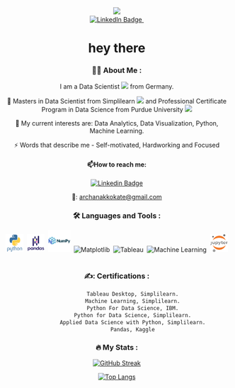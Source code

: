 <div id="header" align="center">
  <img src="https://media.giphy.com/media/uLGINkpekEo98BP5gN/giphy.gif" width="150"/>
  <div id="badges">
  <a href="https://www.linkedin.com/in/archana-k-kokate">
    <img src="https://img.shields.io/badge/LinkedIn-blue?style=for-the-badge&logo=linkedin&logoColor=white" alt="LinkedIn Badge"/>
  </a>
    <img src="https://komarev.com/ghpvc/?username=Archanakokate&style=flat-square&color=blue" alt=""/>
    <h1>
  hey there
  
</div>
   

### :woman_technologist: About Me :
   I am a Data Scientist <img src="https://media.giphy.com/media/WUlplcMpOCEmTGBtBW/giphy.gif" width="30"> from Germany.
    
 :seedling: Masters in Data Scientist from Simplilearn <img src="https://tse1.mm.bing.net/th?id=OIP.2Nt7P2Fhv_kmV9o5Qp-NXwHaHa&pid=Api&P=0" width="30"> and Professional Certificate Program in Data Science from Purdue University  <img src="https://tse2.mm.bing.net/th?id=OIP.P5zISkIHCa3fHCocYe4XhwHaD4&pid=Api&P=0" width="30">
 
    
:telescope: My current interests are: Data Analytics, Data Visualization, Python, Machine Learning.

:zap: Words that describe me - Self-motivated, Hardworking and Focused

    
 #### :mailbox:How to reach me: 
    
  [![Linkedin Badge](https://img.shields.io/badge/-Archana-blue?style=flat&logo=Linkedin&logoColor=white)](https://www.linkedin.com/in/archana-k-kokate)
      
  📧: archanakkokate@gmail.com
   
    
### :hammer_and_wrench: Languages and Tools :

  <img src="https://raw.githubusercontent.com/devicons/devicon/1119b9f84c0290e0f0b38982099a2bd027a48bf1/icons/python/python-original-wordmark.svg" title="Python" alt="Python" width="40" height="40"/>&nbsp;
  <img src="https://raw.githubusercontent.com/devicons/devicon/1119b9f84c0290e0f0b38982099a2bd027a48bf1/icons/pandas/pandas-original-wordmark.svg" title="Pandas" alt="Pandas" width="40" height="40"/>&nbsp;
  <img src="https://raw.githubusercontent.com/devicons/devicon/1119b9f84c0290e0f0b38982099a2bd027a48bf1/icons/numpy/numpy-original-wordmark.svg" title="Numpy" alt="Numpy" width="50" height="50"/>&nbsp;
  <img src="https://tse1.mm.bing.net/th?id=OIP.NT9HaSvsugqVnRD-kkG3YgAAAA&pid=Api&P=0" title="Matplotlib" alt="Matplotlib " width="40" height="40"/>&nbsp;
  <img src="https://tse4.mm.bing.net/th?id=OIP.yM7x388e75H5LOzKjYkkGwHaHa&pid=Api&P=0" title="Tableau" alt="Tableau" width="50" height="50"/>&nbsp;
  <img src="https://tse4.mm.bing.net/th?id=OIP.D9-oNGwUhrQ2RgdY6vZGbAHaIR&pid=Api&P=0"  title="Machine Learning" alt="Machine Learning" width="45" height="45"/>&nbsp;
  <img src="https://raw.githubusercontent.com/devicons/devicon/1119b9f84c0290e0f0b38982099a2bd027a48bf1/icons/jupyter/jupyter-original-wordmark.svg" title="Jupyter" alt="Jupyter" width="40" height="40"/>&nbsp;
 
    
 ### ✍️: Certifications :
      
              Tableau Desktop, Simplilearn.
              Machine Learning, Simplilearn.
              Python For Data Science, IBM.
              Python for Data Science, Simplilearn.
              Applied Data Science with Python, Simplilearn.
              Pandas, Kaggle
    

### :fire: My Stats :
[![GitHub Streak](http://github-readme-streak-stats.herokuapp.com?user=Archanakokate&theme=dark&background=000000)](https://git.io/streak-stats)

[![Top Langs](https://github-readme-stats.vercel.app/api/top-langs/?username=Archanakokate&layout=compact&theme=vision-friendly-dark)](https://github.com/anuraghazra/github-readme-stats)
</div>

